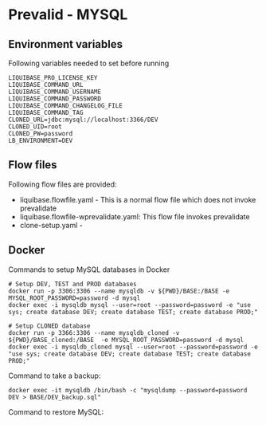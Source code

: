 # Prevalid - MYSQL

## Environment variables
Following variables needed to set before running
```
LIQUIBASE_PRO_LICENSE_KEY
LIQUIBASE_COMMAND_URL
LIQUIBASE_COMMAND_USERNAME
LIQUIBASE_COMMAND_PASSWORD
LIQUIBASE_COMMAND_CHANGELOG_FILE
LIQUIBASE_COMMAND_TAG
CLONED_URL=jdbc:mysql://localhost:3366/DEV
CLONED_UID=root
CLONED_PW=password
LB_ENVIRONMENT=DEV
```

## Flow files
Following flow files are provided:
* liquibase.flowfile.yaml - This is a normal flow file which does not invoke prevalidate
* liquibase.flowfile-wprevalidate.yaml: This flow file invokes prevalidate
* clone-setup.yaml - 


## Docker
Commands to setup MySQL databases in Docker
```
# Setup DEV, TEST and PROD databases
docker run -p 3306:3306 --name mysqldb -v ${PWD}/BASE:/BASE -e MYSQL_ROOT_PASSWORD=password -d mysql
docker exec -i mysqldb mysql --user=root --password=password -e "use sys; create database DEV; create database TEST; create database PROD;"

# Setup CLONED database
docker run -p 3366:3306 --name mysqldb_cloned -v ${PWD}/BASE_cloned:/BASE  -e MYSQL_ROOT_PASSWORD=password -d mysql
docker exec -i mysqldb_cloned mysql --user=root --password=password -e "use sys; create database DEV; create database TEST; create database PROD;"
```

Command to take a backup: 
```
docker exec -it mysqldb /bin/bash -c "mysqldump --password=password DEV > BASE/DEV_backup.sql"
```

Command to restore MySQL:
```
```